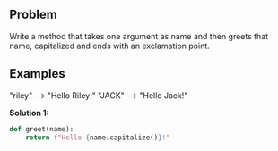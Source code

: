 ## Problem

Write a method that takes one argument as name and then greets that name, capitalized and ends with an exclamation point.

## Examples

"riley" --> "Hello Riley!"
"JACK" --> "Hello Jack!"

**Solution 1:**

```python
def greet(name):
    return f"Hello {name.capitalize()}!"
```
